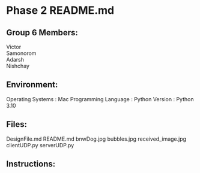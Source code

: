# Phase 2 README.md

## Group 6 Members:
Victor  
Samonorom  
Adarsh  
Nishchay  

## Environment:  
Operating Systems : Mac
Programming Language : Python
Version : Python 3.10

## Files:
DesignFile.md
README.md
bnwDog.jpg
bubbles.jpg
received_image.jpg
clientUDP.py
serverUDP.py

## Instructions:  

